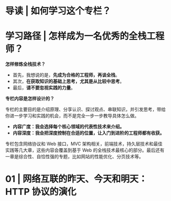 # 导读 | 如何学习这个专栏？

# 学习路径 | 怎样成为一名优秀的全栈工程师？

**怎样修炼全栈技术？**

- 首先，我想说的是，**先成为合格的工程师，再谈全栈**。
- 其次，**在获取知识的基础上思考，尤其是从比较中思考**。
- 最后，**请不要忽视实践的力量**。

**专栏内容是怎样设计的？**

专栏的主要目的是介绍原理、分享认识、探讨观点、串联知识，并引发思考，带给你进一步学习和实践的机会，而不是完全一步一步教导具体怎么做。

- **内容广度：我会选择每个核心领域的代表性技术来介绍。**
- **内容深度：我会把深度控制在合适的位置，让入门到进阶的工程师都有收获。**

专栏包含网络协议和 Web 接口，MVC 架构相关，前端技术，持久层技术和最佳实践等几大章，这些内容会覆盖到基于 Web 的全栈技术最核心的部分。最后还有一章是综合性、自恰性强的专题，比如网站的性能优化、分页技术等。

# 01 | 网络互联的昨天、今天和明天：HTTP 协议的演化



























